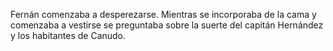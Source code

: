 Fernán comenzaba a desperezarse. Mientras se incorporaba de la cama y comenzaba a vestirse se preguntaba sobre la suerte del capitán Hernández y los habitantes de Canudo.